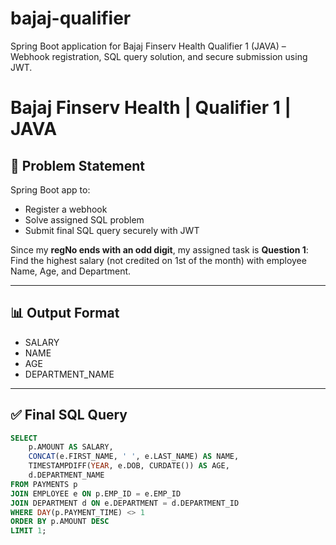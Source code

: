 # bajaj-qualifier
Spring Boot application for Bajaj Finserv Health Qualifier 1 (JAVA) – Webhook registration, SQL query solution, and secure submission using JWT.



# Bajaj Finserv Health | Qualifier 1 | JAVA

## 📌 Problem Statement
Spring Boot app to:
- Register a webhook
- Solve assigned SQL problem
- Submit final SQL query securely with JWT

Since my **regNo ends with an odd digit**, my assigned task is **Question 1**:  
Find the highest salary (not credited on 1st of the month) with employee Name, Age, and Department.

---

## 📊 Output Format
- SALARY  
- NAME  
- AGE  
- DEPARTMENT_NAME  

---

## ✅ Final SQL Query
```sql
SELECT 
    p.AMOUNT AS SALARY,
    CONCAT(e.FIRST_NAME, ' ', e.LAST_NAME) AS NAME,
    TIMESTAMPDIFF(YEAR, e.DOB, CURDATE()) AS AGE,
    d.DEPARTMENT_NAME
FROM PAYMENTS p
JOIN EMPLOYEE e ON p.EMP_ID = e.EMP_ID
JOIN DEPARTMENT d ON e.DEPARTMENT = d.DEPARTMENT_ID
WHERE DAY(p.PAYMENT_TIME) <> 1
ORDER BY p.AMOUNT DESC
LIMIT 1;
